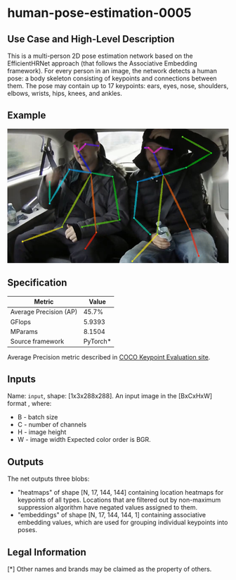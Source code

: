 # human-pose-estimation-0005

## Use Case and High-Level Description

This is a multi-person 2D pose estimation network based on the EfficientHRNet approach (that follows the Associative Embedding framework).
For every person in an image, the network detects a human pose: a body skeleton consisting of keypoints and connections between them.
The pose may contain up to 17 keypoints: ears, eyes, nose, shoulders, elbows, wrists, hips, knees, and ankles.

## Example

![](./human-pose-estimation-0005.png)

## Specification

| Metric                          | Value                                     |
|---------------------------------|-------------------------------------------|
| Average Precision (AP)          | 45.7%                                     |
| GFlops                          | 5.9393                                    |
| MParams                         | 8.1504                                    |
| Source framework                | PyTorch\*                                  |

Average Precision metric described in [COCO Keypoint Evaluation site](https://cocodataset.org/#keypoints-eval).

## Inputs

Name: `input`, shape: [1x3x288x288]. An input image in the [BxCxHxW] format ,
where:
  - B - batch size
  - C - number of channels
  - H - image height
  - W - image width
Expected color order is BGR.

## Outputs

The net outputs three blobs:
  * "heatmaps" of shape [N, 17, 144, 144] containing location heatmaps for keypoints of all types. Locations that are filtered out by non-maximum suppression algorithm have negated values assigned to them.
  * "embeddings" of shape [N, 17, 144, 144, 1] containing associative embedding values, which are used for grouping individual keypoints into poses.

## Legal Information
[*] Other names and brands may be claimed as the property of others.
